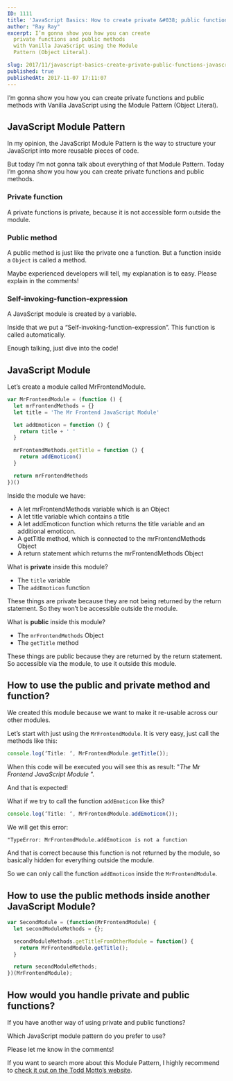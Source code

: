 ```yaml
---
ID: 1111
title: 'JavaScript Basics: How to create private &#038; public functions in JavaScript with the Module Pattern'
author: "Ray Ray"
excerpt: I’m gonna show you how you can create
  private functions and public methods
  with Vanilla JavaScript using the Module
  Pattern (Object Literal).

slug: 2017/11/javascript-basics-create-private-public-functions-javascript-module-pattern/
published: true
publishedAt: 2017-11-07 17:11:07
---
```


I’m gonna show you how you can create private functions and public methods with Vanilla JavaScript using the Module Pattern (Object Literal).

<h2>JavaScript Module Pattern</h2>
In my opinion, the JavaScript Module Pattern is the way to structure your JavaScript
into more reusable pieces of code.

But today I’m not gonna talk about everything of that Module Pattern. Today I’m gonna show you how you can create private functions and public methods.

<Youtube url="https://youtu.be/bEYjWhqrt_0" />

<h3>Private function</h3>

A private functions is private, because it is not accessible form outside the module.

<h3>Public method</h3>

A public method is just like the private one a function. But a function inside a `Object` is called a method.

Maybe experienced developers will tell, my explanation is to easy. Please explain in the comments!

<h3>Self-invoking-function-expression</h3>

A JavaScript module is created by a variable.

Inside that we put a “Self-invoking-function-expression”. This function is called automatically.

Enough talking, just dive into the code!

<h2>JavaScript Module</h2>

Let’s create a module called MrFrontendModule.

```javascript
var MrFrontendModule = (function () {
  let mrFrontendMethods = {}
  let title = 'The Mr Frontend JavaScript Module'

  let addEmoticon = function () {
    return title + ' '
  }

  mrFrontendMethods.getTitle = function () {
    return addEmoticon()
  }

  return mrFrontendMethods
})()
```

Inside the module we have:

<ul>
  <li>A let mrFrontendMethods variable which is an Object</li>
  <li>A let title variable which contains a title</li>
  <li>
    A let addEmoticon function which returns the title variable and an
    additional emoticon.
  </li>
  <li>A getTitle method, which is connected to the mrFrontendMethods Object</li>
  <li>A return statement which returns the mrFrontendMethods Object</li>
</ul>

What is <strong>private</strong> inside this module?

<ul>
  <li>
    The <code>title</code> variable
  </li>
  <li>
    The <code>addEmoticon</code> function
  </li>
</ul>

These things are private because they are not being returned by the return statement. So they won’t be accessible outside the module.

What is <strong>public</strong> inside this module?

<ul>
  <li>
    The <code>mrFrontendMethods</code> Object
  </li>
  <li>
    The <code>getTitle</code> method
  </li>
</ul>

These things are public because they are returned by the return statement. So accessible via the module, to use it outside this module.

<h2>How to use the public and private method and function?</h2>

We created this module because we want to make it re-usable across our other modules.

Let’s start with just using the `MrFrontendModule`. It is very easy, just call the methods like this:

```javascript
console.log(‘Title: ‘, MrFrontendModule.getTitle());
```

When this code will be executed you will see this as result: "<em>The </em>Mr<em> Frontend JavaScript Module</em> ”.

And that is expected!

What if we try to call the function <code>addEmoticon</code> like this?

```javascript
console.log(‘Title: ‘, MrFrontendModule.addEmoticon());
```

We will get this error:

```text
"TypeError: MrFrontendModule.addEmoticon is not a function
```
And that is correct because this function is not returned by the module, so basically hidden for everything outside the module.

So we can only call the function `addEmoticon` inside the `MrFrontendModule`.

<h2>How to use the public methods inside another JavaScript Module?</h2>

```javascript
var SecondModule = (function(MrFrontendModule) {
  let secondModuleMethods = {};

  secondModuleMethods.getTitleFromOtherModule = function() {
    return MrFrontendModule.getTitle();
  }

  return secondModuleMethods;
})(MrFrontendModule);
```

<h2>How would you handle private and public functions?</h2>

If you have another way of using private and public functions?

Which JavaScript module pattern do you prefer to use?

Please let me know in the comments!

If you want to search more about this Module Pattern, I highly recommend to <a href="https://toddmotto.com/mastering-the-module-pattern/" target="_blank" rel="noopener">check it out on the Todd Motto’s website</a>.
